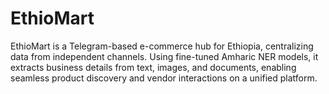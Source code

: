 # EthioMart
EthioMart is a Telegram-based e-commerce hub for Ethiopia, centralizing data from independent channels. Using fine-tuned Amharic NER models, it extracts business details from text, images, and documents, enabling seamless product discovery and vendor interactions on a unified platform.
